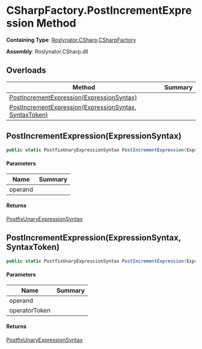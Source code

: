 # CSharpFactory\.PostIncrementExpression Method

**Containing Type**: [Roslynator.CSharp](../../README.md)\.[CSharpFactory](../README.md)

**Assembly**: Roslynator\.CSharp\.dll

## Overloads

| Method | Summary |
| ------ | ------- |
| [PostIncrementExpression(ExpressionSyntax)](#Roslynator_CSharp_CSharpFactory_PostIncrementExpression_Microsoft_CodeAnalysis_CSharp_Syntax_ExpressionSyntax_) | |
| [PostIncrementExpression(ExpressionSyntax, SyntaxToken)](#Roslynator_CSharp_CSharpFactory_PostIncrementExpression_Microsoft_CodeAnalysis_CSharp_Syntax_ExpressionSyntax_Microsoft_CodeAnalysis_SyntaxToken_) | |

## PostIncrementExpression\(ExpressionSyntax\)<a name="Roslynator_CSharp_CSharpFactory_PostIncrementExpression_Microsoft_CodeAnalysis_CSharp_Syntax_ExpressionSyntax_"></a>

```csharp
public static PostfixUnaryExpressionSyntax PostIncrementExpression(ExpressionSyntax operand)
```

#### Parameters

| Name | Summary |
| ---- | ------- |
| operand | |

#### Returns

[PostfixUnaryExpressionSyntax](https://docs.microsoft.com/en-us/dotnet/api/microsoft.codeanalysis.csharp.syntax.postfixunaryexpressionsyntax)

## PostIncrementExpression\(ExpressionSyntax, SyntaxToken\)<a name="Roslynator_CSharp_CSharpFactory_PostIncrementExpression_Microsoft_CodeAnalysis_CSharp_Syntax_ExpressionSyntax_Microsoft_CodeAnalysis_SyntaxToken_"></a>

```csharp
public static PostfixUnaryExpressionSyntax PostIncrementExpression(ExpressionSyntax operand, SyntaxToken operatorToken)
```

#### Parameters

| Name | Summary |
| ---- | ------- |
| operand | |
| operatorToken | |

#### Returns

[PostfixUnaryExpressionSyntax](https://docs.microsoft.com/en-us/dotnet/api/microsoft.codeanalysis.csharp.syntax.postfixunaryexpressionsyntax)

